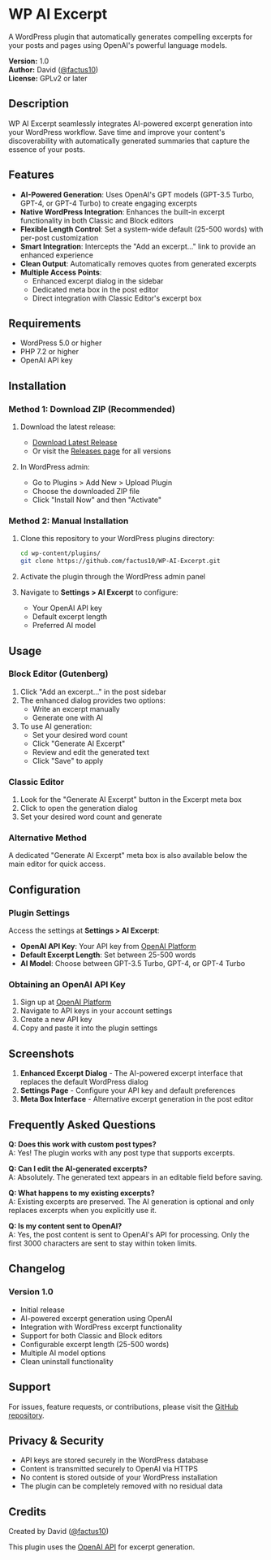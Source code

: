 # WP AI Excerpt

A WordPress plugin that automatically generates compelling excerpts for your posts and pages using OpenAI's powerful language models.

**Version:** 1.0  
**Author:** David ([@factus10](https://github.com/factus10))  
**License:** GPLv2 or later  

## Description

WP AI Excerpt seamlessly integrates AI-powered excerpt generation into your WordPress workflow. Save time and improve your content's discoverability with automatically generated summaries that capture the essence of your posts.

## Features

- **AI-Powered Generation**: Uses OpenAI's GPT models (GPT-3.5 Turbo, GPT-4, or GPT-4 Turbo) to create engaging excerpts
- **Native WordPress Integration**: Enhances the built-in excerpt functionality in both Classic and Block editors
- **Flexible Length Control**: Set a system-wide default (25-500 words) with per-post customization
- **Smart Integration**: Intercepts the "Add an excerpt..." link to provide an enhanced experience
- **Clean Output**: Automatically removes quotes from generated excerpts
- **Multiple Access Points**: 
  - Enhanced excerpt dialog in the sidebar
  - Dedicated meta box in the post editor
  - Direct integration with Classic Editor's excerpt box

## Requirements

- WordPress 5.0 or higher
- PHP 7.2 or higher
- OpenAI API key

## Installation

### Method 1: Download ZIP (Recommended)

1. Download the latest release:
   - [Download Latest Release](https://github.com/factus10/WP-AI-Excerpt/releases/latest/download/wp-ai-excerpt.zip)
   - Or visit the [Releases page](https://github.com/factus10/WP-AI-Excerpt/releases) for all versions

2. In WordPress admin:
   - Go to Plugins > Add New > Upload Plugin
   - Choose the downloaded ZIP file
   - Click "Install Now" and then "Activate"

### Method 2: Manual Installation

1. Clone this repository to your WordPress plugins directory:
   ```bash
   cd wp-content/plugins/
   git clone https://github.com/factus10/WP-AI-Excerpt.git
   ```

2. Activate the plugin through the WordPress admin panel

3. Navigate to **Settings > AI Excerpt** to configure:
   - Your OpenAI API key
   - Default excerpt length
   - Preferred AI model

## Usage

### Block Editor (Gutenberg)

1. Click "Add an excerpt..." in the post sidebar
2. The enhanced dialog provides two options:
   - Write an excerpt manually
   - Generate one with AI
3. To use AI generation:
   - Set your desired word count
   - Click "Generate AI Excerpt"
   - Review and edit the generated text
   - Click "Save" to apply

### Classic Editor

1. Look for the "Generate AI Excerpt" button in the Excerpt meta box
2. Click to open the generation dialog
3. Set your desired word count and generate

### Alternative Method

A dedicated "Generate AI Excerpt" meta box is also available below the main editor for quick access.

## Configuration

### Plugin Settings

Access the settings at **Settings > AI Excerpt**:

- **OpenAI API Key**: Your API key from [OpenAI Platform](https://platform.openai.com/)
- **Default Excerpt Length**: Set between 25-500 words
- **AI Model**: Choose between GPT-3.5 Turbo, GPT-4, or GPT-4 Turbo

### Obtaining an OpenAI API Key

1. Sign up at [OpenAI Platform](https://platform.openai.com/)
2. Navigate to API keys in your account settings
3. Create a new API key
4. Copy and paste it into the plugin settings

## Screenshots

1. **Enhanced Excerpt Dialog** - The AI-powered excerpt interface that replaces the default WordPress dialog
2. **Settings Page** - Configure your API key and default preferences
3. **Meta Box Interface** - Alternative excerpt generation in the post editor

## Frequently Asked Questions

**Q: Does this work with custom post types?**  
A: Yes! The plugin works with any post type that supports excerpts.

**Q: Can I edit the AI-generated excerpts?**  
A: Absolutely. The generated text appears in an editable field before saving.

**Q: What happens to my existing excerpts?**  
A: Existing excerpts are preserved. The AI generation is optional and only replaces excerpts when you explicitly use it.

**Q: Is my content sent to OpenAI?**  
A: Yes, the post content is sent to OpenAI's API for processing. Only the first 3000 characters are sent to stay within token limits.

## Changelog

### Version 1.0
- Initial release
- AI-powered excerpt generation using OpenAI
- Integration with WordPress excerpt functionality
- Support for both Classic and Block editors
- Configurable excerpt length (25-500 words)
- Multiple AI model options
- Clean uninstall functionality

## Support

For issues, feature requests, or contributions, please visit the [GitHub repository](https://github.com/factus10/WP-AI-Excerpt).

## Privacy & Security

- API keys are stored securely in the WordPress database
- Content is transmitted securely to OpenAI via HTTPS
- No content is stored outside of your WordPress installation
- The plugin can be completely removed with no residual data

## Credits

Created by David ([@factus10](https://github.com/factus10))

This plugin uses the [OpenAI API](https://openai.com/) for excerpt generation.